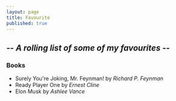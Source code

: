 ```yaml
---
layout: page
title: Favourite
published: true
---
```


## **_-- A rolling list of some of my favourites --_**

### Books
- Surely You're Joking, Mr. Feynman! by _Richard P. Feynman_
- Ready Player One by _Ernest Cline_
- Elon Musk by _Ashlee Vance_
